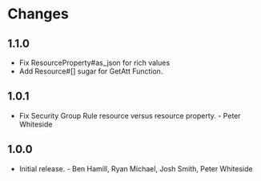 # Changes

## 1.1.0

* Fix ResourceProperty#as_json for rich values
* Add Resource#[] sugar for GetAtt Function.

## 1.0.1

* Fix Security Group Rule resource versus resource property. - Peter Whiteside

## 1.0.0

* Initial release. - Ben Hamill, Ryan Michael, Josh Smith, Peter Whiteside
